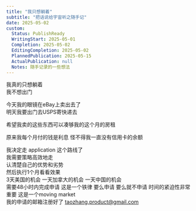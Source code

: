 ```yaml
---  
title: "我只想躺着"  
subtitle: "把话说给宇宙听之随手记"  
date: 2025-05-02  
custom:  
  Status: PublishReady  
  WritingStart: 2025-05-01  
  Completion: 2025-05-02  
  EditingCompletion: 2025-05-02  
  PlannedPublication: 2025-05-15  
  ActualPublication: null  
  Notes: 随手记录的一些想法  
---  
```


我真的只想躺着   
我不想出门  

今天我的眼镜在eBay上卖出去了  
明天我要出门去USPS寄快递去  

希望我卖的这些东西可以凑够我的这个月的房租  

原来我每个月付的钱是利息 怪不得我一直没有信用卡的余额  

我决定走 application 这个路线了  
我需要策略高效地走  
认清楚自己的优势和劣势   
然后执行1个月看看效果  
3天美国的机会 一天加拿大的机会 一天中国的机会  
需要48小时内完成申请 这是一个铁律 要么申请 要么就不申请 时间的紧迫性非常重要 这是一个moving market  
我的申请的邮箱注册好了 taozhang.product@gmail.com  